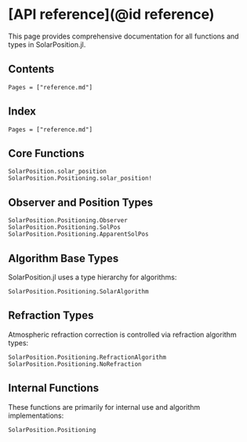 # [API reference](@id reference)

This page provides comprehensive documentation for all functions and types in SolarPosition.jl.

## Contents

```@contents
Pages = ["reference.md"]
```

## Index

```@index
Pages = ["reference.md"]
```

## Core Functions

```@docs
SolarPosition.solar_position
SolarPosition.Positioning.solar_position!
```

## Observer and Position Types

```@docs
SolarPosition.Positioning.Observer
SolarPosition.Positioning.SolPos
SolarPosition.Positioning.ApparentSolPos
```

## Algorithm Base Types

SolarPosition.jl uses a type hierarchy for algorithms:

```@docs
SolarPosition.Positioning.SolarAlgorithm
```

## Refraction Types

Atmospheric refraction correction is controlled via refraction algorithm types:

```@docs
SolarPosition.Positioning.RefractionAlgorithm
SolarPosition.Positioning.NoRefraction
```

## Internal Functions

These functions are primarily for internal use and algorithm implementations:

```@docs
SolarPosition.Positioning
```
